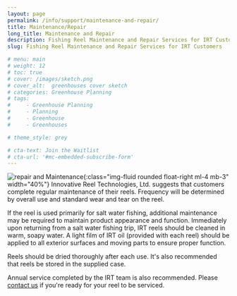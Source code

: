 ```yaml
---
layout: page
permalink: /info/support/maintenance-and-repair/
title: Maintenance/Repair
long_title: Maintenance and Repair
description: Fishing Reel Maintenance and Repair Services for IRT Customers
slug: Fishing Reel Maintenance and Repair Services for IRT Customers

# menu: main
# weight: 12
# toc: true
# cover: /images/sketch.png
# cover_alt:  greenhouses cover sketch
# categories: Greenhouse Planning
# tags: 
#     - Greenhouse Planning
#     - Planning
#     - Greenhouse
#     - Greenhouses

# theme_style: grey

# cta-text: Join the Waitlist
# cta-url: '#mc-embedded-subscribe-form'
---
```


<!-- ## Service Package
These are many benefits to having service performed by our expert reel technicians. IRT’s reel technicians have over 30 years of assembly and repair experience. They have the right tools to complete service work and only use the highest quality lubricants, designed specifically to withstand  the harsh saltwater fishing environment. Our staff will carefully inspect all of the reels components and notify you if anything is found to be at the service limit. Proper service helps prevent costly repairs, or even worse, the loss of a trophy catch! -->



![repair and Maintenance](/assets/images/services--repair.gif){:class="img-fluid rounded float-right ml-4 mb-3" width="40%"}
Innovative Reel Technologies, Ltd. suggests that customers complete regular maintenance of their reels. Frequency will be determined by overall use and standard wear and tear on the reel. 

If the reel is used primarily for salt water fishing, additional maintenance may be required to maintain product appearance and function. Immediately upon returning from a salt water fishing trip, IRT reels should be cleaned in warm, soapy water. A light film of IRT oil (provided with each reel) should be applied to all exterior surfaces and moving parts to ensure proper function.

Reels should be dried thoroughly after each use. It's also recommended that reels be stored in the supplied case.

Annual service completed by the IRT team is also recommended. Please [contact us](/info/contact/contact-us) if you're ready for your reel to be serviced.

